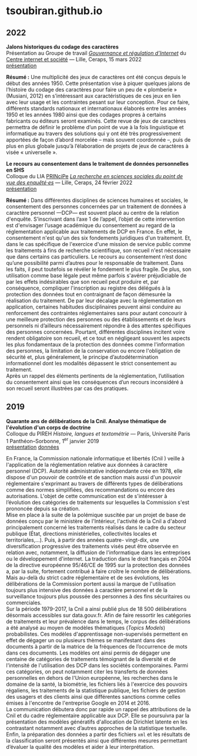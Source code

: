 # tsoubiran.github.io

## 2022

**Jalons historiques du codage des caractères**
<br/>
Présentation au Groupe de travail *[Gouvernance et régulation d’Internet](https://cis.cnrs.fr/gouvernance-et-regulation-dinternet)* du [Centre internet et société](https://cis.cnrs.fr)  — Lille, Ceraps, 15 mars 2022
<br/>
[présentation](https://github.com/tsoubiran/tsoubiran.github.io/blob/main/2022/cis2022--jeux-de-caract%C3%A8res.pdf?raw=true)

**Résumé :** Une multiplicité des jeux de caractères ont été conçus depuis le début des années 1950. Cette présentation vise à piquer quelques jalons de l’histoire du codage des caractères pour faire un peu de « plomberie » (Musiani, 2012) en s’intéressant aux caractéristiques de ces jeux en lien avec leur usage et les contraintes pesant sur leur conception. Pour ce faire, différents standards nationaux et internationaux élaborés entre les années 1950 et les années 1980 ainsi que des codages propres à certains fabricants ou éditeurs seront examinés. Cette revue de jeux de caractères permettra de définir le problème d’un point de vue à la fois linguistique et informatique au travers des solutions qui y ont été très progressivement apportées de façon d’abord morcelée – mais souvent coordonnée –, puis de plus en plus globale jusqu’à l’élaboration de projets de jeux de caractères à visée « universelle ».

**Le recours au consentement dans le traitement de données personnelles en SHS**
<br/>
Colloque du LIA [PRINciPe](https://ceraps.univ-lille.fr/recherches-en-cours/partenariats-internationaux/) *[La recherche en sciences sociales du point de vue des enquêté·es](https://ceraps.univ-lille.fr/nc/detail-event/colloque-du-lia-organise-par-le-ceraps-et-luniversite-de-montreal/)* — Lille, Ceraps, 24 février 2022
<br/>
[présentation](https://github.com/tsoubiran/dcp-shs/blob/main/varia/2022/principe2022--recours-consentement-shs.pdf?raw=true)

**Résumé :** Dans différentes disciplines de sciences humaines et sociales, le consentement des personnes concernées par un traitement de données à caractère personnel —DCP— est souvent placé au centre de la relation d'enquête. S’inscrivant dans l’axe 1 de l’appel, l’objet de cette intervention est d'envisager l’usage académique du consentement au regard de la réglementation applicable aux traitements de DCP en France. En effet, le consentement n'est qu'un des six fondements juridiques d'un traitement. Et, dans le cas spécifique de l'exercice d'une mission de service public comme les traitements à fins de recherche scientifique, son recueil n'est nécessaire que dans certains cas particuliers. Le recours au consentement n’est donc qu’une possibilité parmi d’autres pour le responsable de traitement. Dans les faits, il peut toutefois se révéler le fondement le plus fragile. De plus, son utilisation comme base légale peut même parfois s'avérer préjudiciable de par les effets indésirables que son recueil peut produire et, par conséquence, compliquer l'inscription au registre des délégués à la protection des données tout en contraignant de façon démesurée la réalisation du traitement. De par leur décalage avec la réglementation en application, certaines habitudes disciplinaires peuvent ainsi conduire au renforcement des contraintes réglementaires sans pour autant concourir à une meilleure protection des personnes ou des établissements et de leurs personnels ni d’ailleurs nécessairement répondre à des attentes spécifiques des personnes concernées. Pourtant, différentes disciplines incitent voire rendent obligatoire son recueil, et ce tout en négligeant souvent les aspects les plus fondamentaux de la protection des données comme l'information des personnes, la limitation de la conservation ou encore l'obligation de sécurité et, plus généralement, le principe d’autodétermination informationnel dont les modalités dépassent le strict consentement au traitement. 
<br/>
Après un rappel des éléments pertinents de la réglementation, l’utilisation du consentement ainsi que les conséquences d’un recours inconsidéré à son recueil seront illustrées par cas des pratiques.

## 2019

**Quarante ans de délibérations de la Cnil. Analyse thématique de l'évolution d'un corps de doctrine**
<br/>
Colloque du PIREH *Histoire, langues et textométrie* — Paris, Université Paris 1 Panthéon–Sorbonne, 1<sup>er</sup> janvier 2019
<br/>
[présentation](https://github.com/tsoubiran/cnil-delib/blob/master/pdf/pireh2019--cnil-d%C3%A9lib--pr%C3%A9sentation.pdf?raw=true) [données](https://github.com/tsoubiran/cnil-delib)

En France, la Commission nationale informatique et libertés (Cnil ) veille à l'application de la réglementation relative aux données à caractère personnel (DCP). Autorité administrative indépendante crée en 1978, elle dispose d'un pouvoir de contrôle et de sanction mais aussi d'un pouvoir réglementaire s'exprimant au travers de différents types de délibérations comme des normes simplifiées, des recommandations ou encore des autorisations. L'objet de cette communication est de s'intéresser à l’évolution des catégories de traitements sur lesquelles la Commission s'est prononcée depuis sa création.
<br/>
Mise en place à la suite de la polémique suscitée par un projet de base de données conçu par le ministère de l'Intérieur, l'activité de la Cnil a d'abord principalement concerné les traitements réalisés dans le cadre du secteur publique (État, directions ministérielles, collectivités locales et territoriales,...). Puis, à partir des années quatre- vingt-dix, une diversification progressive des traitements visés peut être observée en relation avec, notamment, la diffusion de l'informatique dans les entreprises ou le développement d'internet. La traduction dans le droit français en 2004 de la directive européenne 95/46/CE de 1995 sur la protection des données a, par la suite, fortement contribué à faire croître le nombre de délibérations. Mais au-delà du strict cadre réglementaire et de ses évolutions, les délibérations de la Commission portent aussi la marque de l'utilisation toujours plus intensive des données à caractère personnel et de la surveillance toujours plus poussée des personnes à des fins sécuritaires ou commerciales.
<br/>
Sur la période 1979-2017, la Cnil a ainsi publié plus de 18&nbsp;500 délibérations désormais accessibles sur data.gouv.fr. Afin de faire ressortir les catégories de traitements et leur prévalence dans le temps, le corpus des délibérations a été analysé au moyen de modèles thématiques (*Topics Models*) probabilistes. Ces modèles d'apprentissage non-supervisés permettent en effet de dégager un ou plusieurs thèmes se manifestant dans des documents à partir de la matrice de la fréquences de l’occurrence de mots dans ces documents. Les modèles ont ainsi permis de dégager une centaine de catégories de traitements témoignant de la diversité et de l'intensité de l'utilisation des DCP dans les sociétés contemporaines. Parmi ces catégories, on peut notamment citer les transferts de données personnelles en dehors de l'Union européenne, les recherches dans le domaine de la santé, la biométrie, les fichiers liés à l'exercice des pouvoirs régaliens, les traitements de la statistique publique, les fichiers de gestion des usagers et des clients ainsi que différentes sanctions comme celles émises à l'encontre de l'entreprise Google en 2014 et 2016. 
<br/>
La communication débutera donc par rapide un rappel des attributions de la Cnil et du cadre réglementaire applicable aux DCP. Elle se poursuivra par la présentation des modèles génératifs d'allocation de Dirichlet latente en les contrastant notamment avec d’autres approches de la statistique textuelle. Enfin, la préparation des données a partir des fichiers `xml` et les résultats de la classification seront présentés ainsi que différentes mesures permettant d’évaluer la qualité des modèles et aider à leur interprétation.

